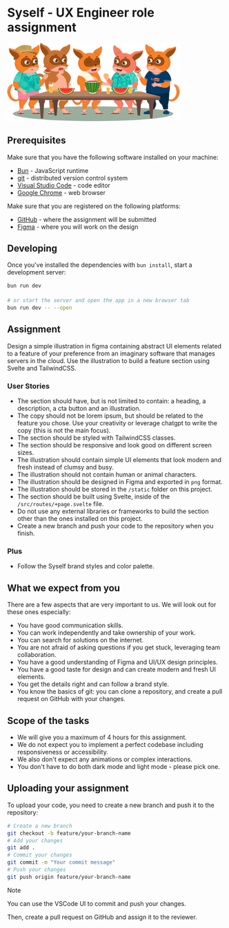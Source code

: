 # Syself - UX Engineer role assignment

<img width="400" src="./static/syself-summer-party.png" />

## Prerequisites

Make sure that you have the following software installed on your machine:

- [Bun](https://bun.sh) - JavaScript runtime
- [git](https://git-scm.com) - distributed version control system
- [Visual Studio Code](https://code.visualstudio.com) - code editor
- [Google Chrome](https://www.google.com/chrome) - web browser

Make sure that you are registered on the following platforms:

- [GitHub](https://github.com) - where the assignment will be submitted
- [Figma](https://www.figma.com) - where you will work on the design

## Developing

Once you've installed the dependencies with `bun install`, start a development server:

```bash
bun run dev

# or start the server and open the app in a new browser tab
bun run dev -- --open
```

## Assignment

Design a simple illustration in figma containing abstract UI elements related to a feature of your preference from an imaginary software that manages servers in the cloud. Use the illustration to build a feature section using Svelte and TailwindCSS.

### User Stories

- The section should have, but is not limited to contain: a heading, a description, a cta button and an illustration.
- The copy should not be lorem ipsum, but should be related to the feature you chose. Use your creativity or leverage chatgpt to write the copy (this is not the main focus).
- The section should be styled with TailwindCSS classes.
- The section should be responsive and look good on different screen sizes.
- The illustration should contain simple UI elements that look modern and fresh instead of clumsy and busy.
- The illustration should not contain human or animal characters.
- The illustration should be designed in Figma and exported in `png` format.
- The illustration should be stored in the `/static` folder on this project.
- The section should be built using Svelte, inside of the `/src/routes/+page.svelte` file.
- Do not use any external libraries or frameworks to build the section other than the ones installed on this project.
- Create a new branch and push your code to the repository when you finish.

### Plus

- Follow the Syself brand styles and color palette.

## What we expect from you

There are a few aspects that are very important to us. We will look out for these ones especially:

- You have good communication skills.
- You can work independently and take ownership of your work.
- You can search for solutions on the internet.
- You are not afraid of asking questions if you get stuck, leveraging team collaboration.
- You have a good understanding of Figma and UI/UX design principles.
- You have a good taste for design and can create modern and fresh UI elements.
- You get the details right and can follow a brand style.
- You know the basics of git: you can clone a repository, and create a pull request on GitHub with your changes.

## Scope of the tasks

- We will give you a maximum of 4 hours for this assignment.
- We do not expect you to implement a perfect codebase including responsiveness or accessibility.
- We also don't expect any animations or complex interactions.
- You don't have to do both dark mode and light mode - please pick one.

## Uploading your assignment

To upload your code, you need to create a new branch and push it to the repository:

```bash
# Create a new branch
git checkout -b feature/your-branch-name
# Add your changes
git add .
# Commit your changes
git commit -m "Your commit message"
# Push your changes
git push origin feature/your-branch-name
```

> [!NOTE]
> You can use the VSCode UI to commit and push your changes.

Then, create a pull request on GitHub and assign it to the reviewer.
